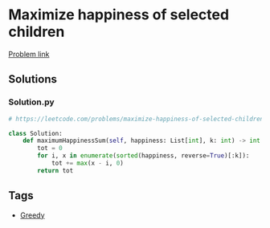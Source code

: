 # Maximize happiness of selected children

[Problem link](https://leetcode.com/problems/maximize-happiness-of-selected-children/)

## Solutions


### Solution.py
```py
# https://leetcode.com/problems/maximize-happiness-of-selected-children/

class Solution:
    def maximumHappinessSum(self, happiness: List[int], k: int) -> int:
        tot = 0
        for i, x in enumerate(sorted(happiness, reverse=True)[:k]):
            tot += max(x - i, 0)
        return tot
```
## Tags

* [Greedy](/README.md#Greedy)

